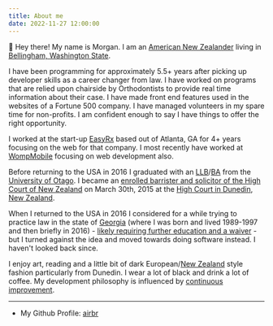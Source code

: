 ```yaml
---
title: About me
date: 2022-11-27 12:00:00
---
```


👋 Hey there! My name is Morgan. I am an [American New Zealander](https://en.wikipedia.org/wiki/American_New_Zealanders) living in [Bellingham, Washington State](https://en.wikipedia.org/wiki/Bellingham,_Washington). 

I have been programming for approximately 5.5+ years after picking up developer skills as a career changer from law. I have worked on programs that are relied upon chairside by Orthodontists to provide real time information about their case. I have made front end features used in the websites of a Fortune 500 company. I have managed volunteers in my spare time for non-profits. I am confident enough to say I have things to offer the right opportunity.

I worked at the start-up [EasyRx](https://easyrxcloud.com/) based out of Atlanta, GA for 4+ years focusing on the web for that company. I most recently have worked at [WompMobile](https://www.wompmobile.com/) focusing on web development also.

Before returning to the USA in 2016 I graduated with an [LLB](https://www.otago.ac.nz/courses/qualifications/llb.html)/[BA](https://www.otago.ac.nz/courses/subjects/clas.html) from the [University of Otago](https://www.otago.ac.nz/). I became an [enrolled barrister and solicitor of the High Court of New Zealand](https://www.lawsociety.org.nz/starting-as-a-lawyer/admitted-but-no-practising-certificate/) on March 30th, 2015 at the [High Court in Dunedin, New Zealand](https://en.wikipedia.org/wiki/Dunedin_Law_Courts).

When I returned to the USA in 2016 I considered for a while trying to practice law in the state of [Georgia](https://en.wikipedia.org/wiki/Georgia_(U.S._state)) (where I was born and lived 1989-1997 and then briefly in 2016) - [likely requiring further education and a waiver](https://www.gabaradmissions.org/waiver-process) - but I turned against the idea and moved towards doing software instead. I haven't looked back since. 

I enjoy art, reading and a little bit of dark European/[New Zealand](https://www.nomdstore.com/us/) style fashion particularly from Dunedin. I wear a lot of black and drink a lot of coffee. My development philosophy is influenced by [continuous improvement](https://en.wikipedia.org/wiki/Kaizen).

---

* My Github Profile: [airbr](https://github.com/airbr)

